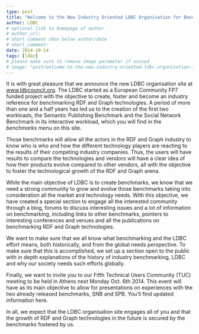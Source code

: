 ```yaml
---
type: post
title: "Welcome to the New Industry Oriented LDBC Organisation for Benchmarking RDF and Graph Technologies"
author: LDBC
# optional link to homepage of author
# author_url: 
# short comment shon below author/date
# short_comment:
date: 2014-10-14
tags: [ldbc]
# please make sure to remove image parameter if unused
# image: "post/welcome-to-the-new-industry-oriented-ldbc-organisation-for-benchmarking-rdf-and-graph-technologies/featured.png" 
---
```


It is with great pleasure that we announce the new LDBC organisation site at www.ldbcouncil.org. The LDBC started as a European Community FP7 funded project with the objective to create, foster and become an industry reference for benchmarking RDF and Graph technologies. A period of more than one and a half years has led us to the creation of the first two workloads, the Semantic Publishing Benchmark and the Social Network Benchmark in its interactive workload, which you will find in the _benchmarks_ menu on this site.

Those benchmarks will allow all the actors in the RDF and Graph industry to know who is who and how the different technology players are reacting to the results of their competing industry companies. Thus, the users will have results to compare the technologies and vendors will have a clear idea of how their products evolve compared to other vendors, all with the objective to foster the technological growth of the RDF and Graph arena.

While the main objective of LDBC is to create benchmarks, we know that we need a strong community to grow and evolve those benchmarks taking into consideration all the market and technology needs. With this objective, we have created a special section to engage all the interested community through a blog, forums to discuss interesting issues and a lot of information on benchmarking, including links to other benchmarks, pointers to interesting conferences and venues and all the publications on benchmarking RDF and Graph technologies. 

We want to make sure that we all know what benchmarking and the LDBC effort means, both historically, and from the global needs perspective. To make sure that this is accomplished, we set up a section open to the public with in depth explanations of the history of industry benchmarking, LDBC and why our society needs such efforts globally.

Finally, we want to invite you to our Fifth Technical Users Community (TUC) meeting to be held in Athens next Monday Oct. 6th 2014. This event will have as its main objective to allow for presentations on experiences with the two already released benchmarks, SNB and SPB. You’ll find updated information here.

In all, we expect that the LDBC organisation site engages all of you and that the growth of RDF and Graph technologies in the future is secured by the benchmarks fostered by us.
